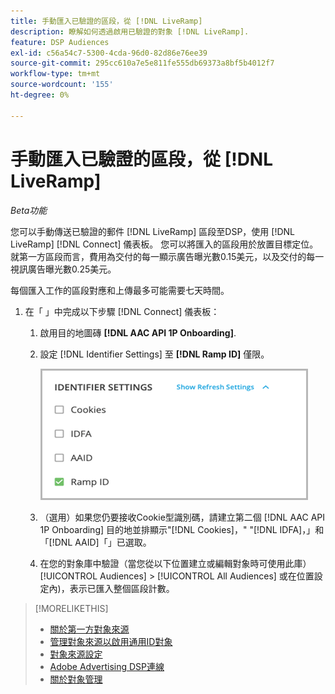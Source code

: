 ```yaml
---
title: 手動匯入已驗證的區段，從 [!DNL LiveRamp]
description: 瞭解如何透過啟用已驗證的對象 [!DNL LiveRamp].
feature: DSP Audiences
exl-id: c56a54c7-5300-4cda-96d0-82d86e76ee39
source-git-commit: 295cc610a7e5e811fe555db69373a8bf5b4012f7
workflow-type: tm+mt
source-wordcount: '155'
ht-degree: 0%

---
```


# 手動匯入已驗證的區段，從 [!DNL LiveRamp]

*Beta功能*

您可以手動傳送已驗證的郵件 [!DNL LiveRamp] 區段至DSP，使用 [!DNL LiveRamp] [!DNL Connect] 儀表板。 您可以將匯入的區段用於放置目標定位。 就第一方區段而言，費用為交付的每一顯示廣告曝光數0.15美元，以及交付的每一視訊廣告曝光數0.25美元。

每個匯入工作的區段對應和上傳最多可能需要七天時間。

<!--Is this first step relevant for this process?

1. For measurement using [[!DNL Adobe] [!DNL Analytics for Advertising]](/help/integrations/analytics/overview.md):

   1. Complete all [prerequisites for implementing [!DNL Analytics for Advertising]](/help/integrations/analytics/prerequisites.md) and make sure that the [AMO ID and EF ID](/help/integrations/analytics/ids.md) are being populated in your tracking URLs.
   
   1. [Maybe just add a param to existing tag] Deploy a second JavaScript tag for [!DNL RampIDs] on your webpages to match onsite events to ad impressions. Contact your Adobe Account Team to get the tag and instructions for where to implement it.

 -->

1. 在「 」中完成以下步驟 [!DNL Connect] 儀表板：

   1. 啟用目的地圖磚 **[!DNL AAC API 1P Onboarding]**.

   1. 設定 [!DNL Identifier Settings] 至 **[!DNL Ramp ID]** 僅限。

      ![識別碼設定](/help/dsp/assets/liveramp-tile-settings.png)

   1. （選用）如果您仍要接收Cookie型識別碼，請建立第二個 [!DNL AAC API 1P Onboarding] 目的地並排顯示&quot;[!DNL Cookies]，&quot; &quot;[!DNL IDFA]，」和「[!DNL AAID]「」已選取。

   1. 在您的對象庫中驗證（當您從以下位置建立或編輯對象時可使用此庫） [!UICONTROL Audiences] > [!UICONTROL All Audiences] 或在位置設定內)，表示已匯入整個區段計數。

>[!MORELIKETHIS]
>
>* [關於第一方對象來源](source-about.md)
>* [管理對象來源以啟用通用ID對象](source-manage.md)
>* [對象來源設定](source-settings.md)
>* [Adobe Advertising DSP連線](https://experienceleague.adobe.com/docs/experience-platform/destinations/catalog/advertising/adobe-advertising-cloud-connection.html)
>* [關於對象管理](/help/dsp/audiences/audience-about.md)
